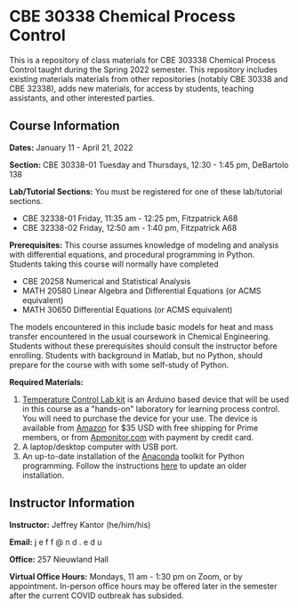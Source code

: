 # CBE 30338 Chemical Process Control

This is a repository of class materials for CBE 303338 Chemical Process Control taught during the Spring 2022 semester. This repository includes existing materials materials from other repositories (notably CBE 30338 and CBE 32338), adds new materials, for access by students, teaching assistants, and other interested parties.

## Course Information

**Dates:** January 11 - April 21, 2022

**Section:** CBE 30338-01 Tuesday and  Thursdays, 12:30 - 1:45 pm, DeBartolo 138

**Lab/Tutorial Sections:**  You must be registered for one of these lab/tutorial sections.
* CBE 32338-01 Friday, 11:35 am - 12:25 pm, Fitzpatrick A68
* CBE 32338-02 Friday, 12:50 am - 1:40 pm, Fitzpatrick A68

**Prerequisites:** This course assumes knowledge of modeling and analysis with differential equations, and procedural programming in Python. Students taking this course will normally have completed

* CBE 20258 Numerical and Statistical Analysis
* MATH 20580 Linear Algebra and Differential Equations (or ACMS equivalent)
* MATH 30650 Differential Equations (or ACMS equivalent)

The models encountered in this include basic models for heat and mass transfer encountered in the usual coursework in Chemical Engineering. Students without these prerequisites should consult the instructor before enrolling. Students with background in Matlab, but no Python, should prepare for the course with with some self-study of Python.

**Required Materials:** 
1. [Temperature Control Lab kit](http://apmonitor.com/pdc/index.php/Main/ArduinoTemperatureControl) is an Arduino based device that will be used in this course as a "hands-on" laboratory for learning process control. You will need to purchase the device for your use. The device is available from [Amazon](https://www.amazon.com/TCLab-Temperature-Control-Lab/dp/B07GMFWMRY) for $35 USD with free shipping for Prime members, or from [Apmonitor.com](https://apmonitor.com/pdc/index.php/Main/PurchaseLabKit) with payment by credit card.
2. A laptop/desktop computer with USB port.
3. An up-to-date installation of the [Anaconda](https://www.anaconda.com/products/individual) toolkit for Python programming. Follow the instructions [here](https://appdividend.com/2020/05/12/how-to-update-anaconda-upgrade-anaconda-navigator/) to update an older installation.


## Instructor Information

**Instructor:** Jeffrey Kantor (he/him/his)

**Email:** j e f f @ n d . e d u

**Office:** 257 Nieuwland Hall

**Virtual Office Hours:** Mondays, 11 am - 1:30 pm on Zoom, or by appointment. In-person office hours may be offered later in the semester after the current COVID outbreak has subsided. 
